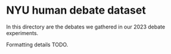 # NYU human debate dataset

In this directory are the debates we gathered in our 2023 debate experiments.

Formatting details TODO.